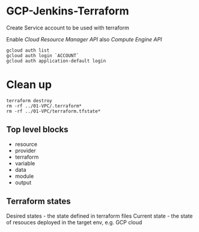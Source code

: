# GCP-Jenkins-Terraform

Create Service account to be used with terraform

Enable <i> Cloud Resource Manager API</i> also <i> Compute Engine API</i>

```
gcloud auth list
gcloud auth login `ACCOUNT`
gcloud auth application-default login
```

# Clean up

```
terraform destroy
rm -rf ../01-VPC/.terraform*
rm -rf ../01-VPC/terraform.tfstate*
```

## Top level blocks
- resource
- provider
- terraform
- variable
- data
- module
- output

## Terraform states
Desired states  - the state defined in terraform files
Current state - the state of resouces deployed in the target env, e.g. GCP cloud
